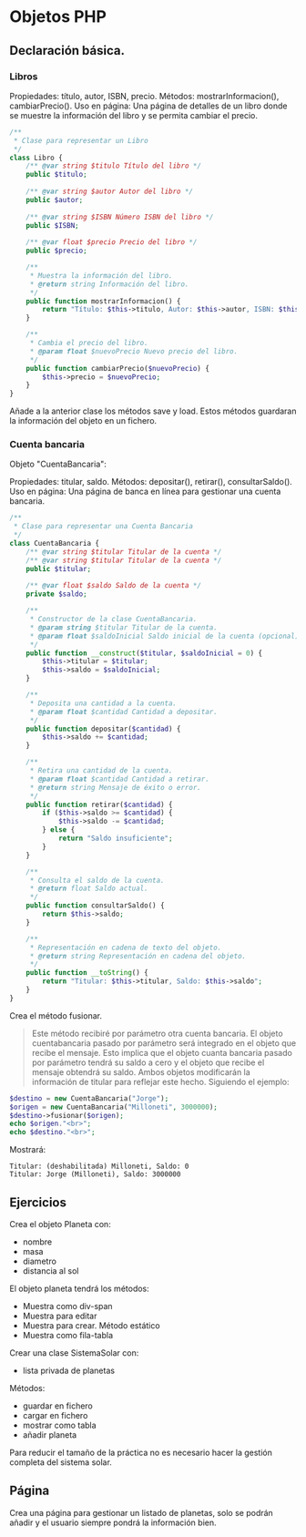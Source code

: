 # Objetos PHP

## Declaración básica.

### Libros

Propiedades: título, autor, ISBN, precio.
Métodos: mostrarInformacion(), cambiarPrecio().
Uso en página: Una página de detalles de un libro donde se muestre la información del libro y se permita cambiar el precio.

```php
/**
 * Clase para representar un Libro
 */
class Libro {
    /** @var string $titulo Título del libro */
    public $titulo;
    
    /** @var string $autor Autor del libro */
    public $autor;
    
    /** @var string $ISBN Número ISBN del libro */
    public $ISBN;
    
    /** @var float $precio Precio del libro */
    public $precio;

    /**
     * Muestra la información del libro.
     * @return string Información del libro.
     */
    public function mostrarInformacion() {
        return "Título: $this->titulo, Autor: $this->autor, ISBN: $this->ISBN, Precio: $this->precio";
    }

    /**
     * Cambia el precio del libro.
     * @param float $nuevoPrecio Nuevo precio del libro.
     */
    public function cambiarPrecio($nuevoPrecio) {
        $this->precio = $nuevoPrecio;
    }
}
```

Añade a la anterior clase los métodos save y load. Estos métodos guardaran la información del objeto en un fichero.


### Cuenta bancaria

Objeto "CuentaBancaria":

Propiedades: titular, saldo.
Métodos: depositar(), retirar(), consultarSaldo().
Uso en página: Una página de banca en línea para gestionar una cuenta bancaria.


```php
/**
 * Clase para representar una Cuenta Bancaria
 */
class CuentaBancaria {
    /** @var string $titular Titular de la cuenta */
    /** @var string $titular Titular de la cuenta */
    public $titular;
    
    /** @var float $saldo Saldo de la cuenta */
    private $saldo;

    /**
     * Constructor de la clase CuentaBancaria.
     * @param string $titular Titular de la cuenta.
     * @param float $saldoInicial Saldo inicial de la cuenta (opcional).
     */
    public function __construct($titular, $saldoInicial = 0) {
        $this->titular = $titular;
        $this->saldo = $saldoInicial;
    }

    /**
     * Deposita una cantidad a la cuenta.
     * @param float $cantidad Cantidad a depositar.
     */
    public function depositar($cantidad) {
        $this->saldo += $cantidad;
    }

    /**
     * Retira una cantidad de la cuenta.
     * @param float $cantidad Cantidad a retirar.
     * @return string Mensaje de éxito o error.
     */
    public function retirar($cantidad) {
        if ($this->saldo >= $cantidad) {
            $this->saldo -= $cantidad;
        } else {
            return "Saldo insuficiente";
        }
    }

    /**
     * Consulta el saldo de la cuenta.
     * @return float Saldo actual.
     */
    public function consultarSaldo() {
        return $this->saldo;
    }

    /**
     * Representación en cadena de texto del objeto.
     * @return string Representación en cadena del objeto.
     */
    public function __toString() {
        return "Titular: $this->titular, Saldo: $this->saldo";
    }
}
```

Crea el método fusionar.

> Este método recibiré por parámetro otra cuenta bancaria. El objeto cuentabancaria pasado por parámetro será integrado en el objeto que recibe el mensaje. Esto implica que el objeto cuanta bancaria pasado por parámetro tendrá su saldo a cero y el objeto que recibe el mensaje obtendrá su saldo. Ambos objetos modificarán la información de titular para reflejar este hecho. Siguiendo el ejemplo:

```php
$destino = new CuentaBancaria("Jorge");
$origen = new CuentaBancaria("Milloneti", 3000000);
$destino->fusionar($origen);
echo $origen."<br>";
echo $destino."<br>";
```

Mostrará:

```
Titular: (deshabilitada) Milloneti, Saldo: 0
Titular: Jorge (Milloneti), Saldo: 3000000
```

## Ejercicios

Crea el objeto Planeta con:
- nombre
- masa
- diametro
- distancia al sol

El objeto planeta tendrá los métodos:

- Muestra como div-span
- Muestra para editar
- Muestra para crear. Método estático
- Muestra como fila-tabla


Crear una clase SistemaSolar con:
- lista privada de planetas

Métodos:
- guardar en fichero
- cargar en fichero
- mostrar como tabla
- añadir planeta

Para reducir el tamaño de la práctica no es necesario hacer la gestión completa del sistema solar.

## Página

Crea una página para gestionar un listado de planetas, solo se podrán añadir y el usuario siempre pondrá la información bien.